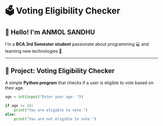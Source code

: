# 🗳️ Voting Eligibility Checker

## 👋 Hello! I'm ANMOL SANDHU
I'm a **BCA 3rd Semester student** passionate about programming 💻 and learning new technologies 🚀.

---

## 🔹 Project: Voting Eligibility Checker
A simple **Python program** that checks if a user is eligible to vote based on their age.

```python
age = int(input("Enter your age: "))

if age >= 18:
    print("You are eligible to vote.")
else:
    print("You are not eligible to vote.")


